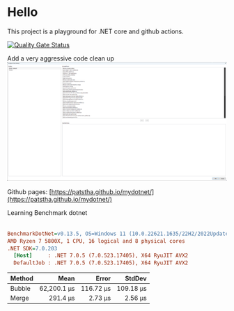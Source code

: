 ﻿# Hello

This project is a playground for .NET core and github actions.

[![Quality Gate Status](https://sonarcloud.io/api/project_badges/measure?project=patstha_mydotnet&metric=alert_status)](https://sonarcloud.io/summary/new_code?id=patstha_mydotnet)

Add a very aggressive code clean up
![added all options in code cleanup profile in visual studio 2022](docs/assets/code-cleanup.png)

Github pages: 
[https://patstha.github.io/mydotnet/](https://patstha.github.io/mydotnet/) 


Learning Benchmark dotnet

``` ini

BenchmarkDotNet=v0.13.5, OS=Windows 11 (10.0.22621.1635/22H2/2022Update/SunValley2)
AMD Ryzen 7 5800X, 1 CPU, 16 logical and 8 physical cores
.NET SDK=7.0.203
  [Host]     : .NET 7.0.5 (7.0.523.17405), X64 RyuJIT AVX2
  DefaultJob : .NET 7.0.5 (7.0.523.17405), X64 RyuJIT AVX2


```
| Method |        Mean |     Error |    StdDev |
|------- |------------:|----------:|----------:|
| Bubble | 62,200.1 μs | 116.72 μs | 109.18 μs |
|  Merge |    291.4 μs |   2.73 μs |   2.56 μs |

